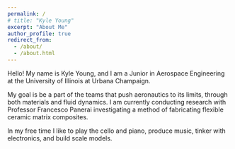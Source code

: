 ```yaml
---
permalink: /
# title: "Kyle Young"
excerpt: "About Me"
author_profile: true
redirect_from: 
  - /about/
  - /about.html
---
```


Hello! My name is Kyle Young, and I am a Junior in Aerospace Engineering at the University of Illinois at Urbana Champaign. 

My goal is be a part of the teams that push aeronautics to its limits, through both materials and fluid dynamics. I am currently conducting research with Professor Francesco  Panerai investigating a method of fabricating flexible ceramic matrix composites. 

In my free time I like to play the cello and piano, produce music, tinker with electronics, and build scale models. 
